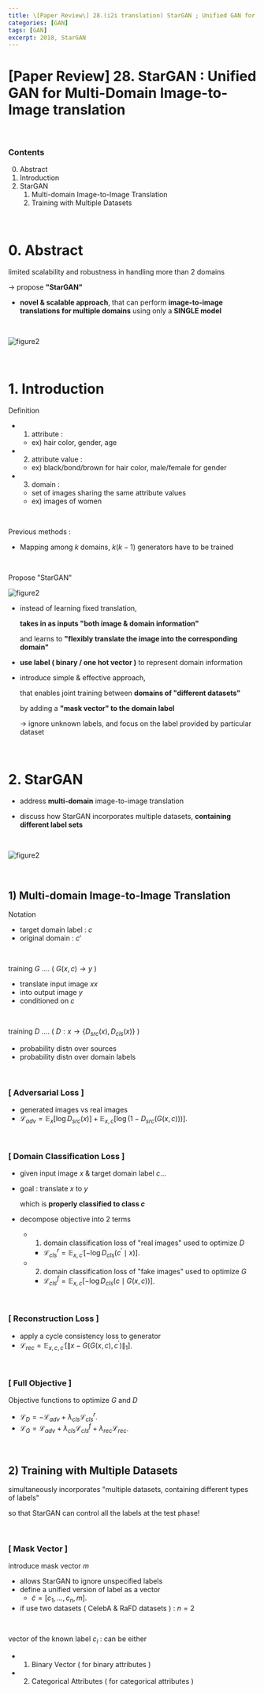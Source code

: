 ```yaml
---
title: \[Paper Review\] 28.(i2i translation) StarGAN ; Unified GAN for Multi-Domain Image-to-Image translation
categories: [GAN]
tags: [GAN]
excerpt: 2018, StarGAN
---
```


<script src="https://cdn.mathjax.org/mathjax/latest/MathJax.js?config=TeX-AMS-MML_HTMLorMML" type="text/javascript"></script>

# \[Paper Review\] 28. StarGAN : Unified GAN for Multi-Domain Image-to-Image translation

<br>

### Contents

0. Abstract
1. Introduction
2. StarGAN
   1. Multi-domain Image-to-Image Translation
   2. Training with Multiple Datasets

<br>

# 0. Abstract

limited scalability and robustness in handling more than 2 domains

$\rightarrow$ propose **"StarGAN"**

- **novel & scalable approach**, that can perform **image-to-image translations for multiple domains** using only a **SINGLE model**

<br>

![figure2](/assets/img/gan/img72.png)

<br>

# 1. Introduction

Definition

- 1) attribute : 
  - ex) hair color, gender, age
- 2) attribute value : 
  - ex) black/bond/brown for hair color, male/female for gender
- 3) domain : 
  - set of images sharing the same attribute values 
  - ex) images of women

<br>

Previous methods :

- Mapping among $k$ domains, $k(k-1)$ generators have to be trained

<br>

Propose "StarGAN"

![figure2](/assets/img/gan/img73.png)

- instead of learning fixed translation,

  **takes in as inputs "both image & domain information"**

  and learns to **"flexibly translate the image into the corresponding domain"**

- **use label ( binary / one hot vector )** to represent domain information

- introduce simple & effective approach,

  that enables joint training between **domains of "different datasets"**

  by adding a **"mask vector" to the domain label**

  $\rightarrow$ ignore unknown labels, and focus on the label provided by particular dataset

<br>

# 2. StarGAN

- address **multi-domain** image-to-image translation

- discuss how StarGAN incorporates multiple datasets, **containing different label sets**

<br>

![figure2](/assets/img/gan/img74.png)

<br>

## 1) Multi-domain Image-to-Image Translation

Notation

- target domain label : $c$
- original domain : $c'$

<br>

training $G$ .... ( $G(x,c) \rightarrow y$ )

- translate input image $xx$
- into output image $y$
- conditioned on $c$

<br>

training $D$ .... ( $D: x \rightarrow\left\{D_{s r c}(x), D_{c l s}(x)\right\}$ )

- probability distn over sources
- probability distn over domain labels

<br>

### [ Adversarial Loss ]

- generated images vs real images
- $\mathcal{L}_{a d v}= \mathbb{E}_{x}\left[\log D_{s r c}(x)\right]+ \mathbb{E}_{x, c}\left[\log \left(1-D_{s r c}(G(x, c))\right)\right]$.

<br>

### [ Domain Classification Loss ]

- given input image $x$ & target domain label $c$...

- goal : translate $x$ to $y$

  which is **properly classified to class $c$**

- decompose objective into 2 terms

  - 1) domain classification loss of "real images" used to optimize $D$
    - $\mathcal{L}_{c l s}^{r}=\mathbb{E}_{x, c^{\prime}}\left[-\log D_{c l s}\left(c^{\prime} \mid x\right)\right]$.
  - 2) domain classification loss of "fake images" used to optimize $G$
    - $\mathcal{L}_{c l s}^{f}=\mathbb{E}_{x, c}\left[-\log D_{c l s}(c \mid G(x, c))\right]$.

<br>

### [ Reconstruction Loss ]

- apply a cycle consistency loss to generator
- $\mathcal{L}_{r e c}=\mathbb{E}_{x, c, c^{\prime}}\left[\left\|x-G\left(G(x, c), c^{\prime}\right)\right\|_{1}\right]$.

<br>

### [ Full Objective ]

Objective functions to optimize $G$ and $D$

- $\mathcal{L}_{D}=-\mathcal{L}_{a d v}+\lambda_{c l s} \mathcal{L}_{c l s}^{r}$.
- $\mathcal{L}_{G}=\mathcal{L}_{a d v}+\lambda_{c l s} \mathcal{L}_{c l s}^{f}+\lambda_{r e c} \mathcal{L}_{r e c}$.

<br>

## 2) Training with Multiple Datasets

simultaneously incorporates "multiple datasets, containing different types of labels"

so that StarGAN can control all the labels at the test phase!

<br>

### [ Mask Vector ]

introduce mask vector $m$

- allows StarGAN to ignore unspecified labels
- define a unified version of label as a vector
  - $\tilde{c}=\left[c_{1}, \ldots, c_{n}, m\right]$.
- if use two datasets ( CelebA & RaFD datasets ) : $n=2$

<br>

vector of the known label $c_i$ : can be either

- 1) Binary Vector ( for binary attributes )
- 2) Categorical Attributes ( for categorical attributes )

<br>